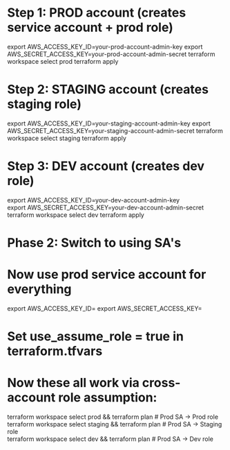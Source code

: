 # Step 1: PROD account (creates service account + prod role)
export AWS_ACCESS_KEY_ID=your-prod-account-admin-key
export AWS_SECRET_ACCESS_KEY=your-prod-account-admin-secret
terraform workspace select prod
terraform apply

# Step 2: STAGING account (creates staging role)
export AWS_ACCESS_KEY_ID=your-staging-account-admin-key
export AWS_SECRET_ACCESS_KEY=your-staging-account-admin-secret
terraform workspace select staging
terraform apply

# Step 3: DEV account (creates dev role)
export AWS_ACCESS_KEY_ID=your-dev-account-admin-key  
export AWS_SECRET_ACCESS_KEY=your-dev-account-admin-secret
terraform workspace select dev
terraform apply


# Phase 2: Switch to using SA's

# Now use prod service account for everything
export AWS_ACCESS_KEY_ID=<prod-service-account-key>
export AWS_SECRET_ACCESS_KEY=<prod-service-account-secret>

# Set use_assume_role = true in terraform.tfvars

# Now these all work via cross-account role assumption:
terraform workspace select prod && terraform plan     # Prod SA → Prod role
terraform workspace select staging && terraform plan  # Prod SA → Staging role  
terraform workspace select dev && terraform plan      # Prod SA → Dev role